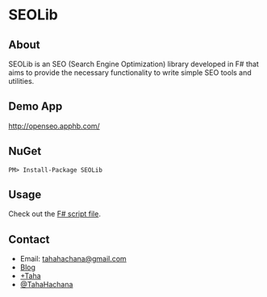 SEOLib
======

About
-----

SEOLib is an SEO (Search Engine Optimization) library developed in F# that aims to provide the necessary functionality to write simple SEO tools and utilities.

Demo App
--------

http://openseo.apphb.com/

NuGet
-----

	PM> Install-Package SEOLib

Usage
-----

Check out the [F# script file](https://github.com/TahaHachana/SEOLib/blob/master/SEOLib/Script.fsx).

Contact
-------

* Email: tahahachana@gmail.com
* [Blog](http://fsharp-code.blogspot.com/)
* [+Taha](https://plus.google.com/103826666258148033768/ "Google+")
* [@TahaHachana](https://twitter.com/TahaHachana "Twitter")